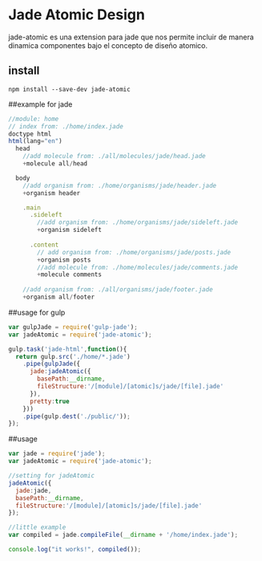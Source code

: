 # Jade Atomic Design
jade-atomic es una extension para jade que nos permite incluir de manera dinamica componentes bajo el concepto de diseño atomico.

## install
```
npm install --save-dev jade-atomic
```

##example for jade
```js
//module: home
// index from: ./home/index.jade
doctype html
html(lang="en")
  head
    //add molecule from: ./all/molecules/jade/head.jade
    +molecule all/head

  body
    //add organism from: ./home/organisms/jade/header.jade
    +organism header

    .main
      .sideleft
        //add organism from: ./home/organisms/jade/sideleft.jade
        +organism sideleft
    
      .content
        // add organism from: ./home/organisms/jade/posts.jade
        +organism posts
        //add molecule from: ./home/molecules/jade/comments.jade
        +molecule comments
    
    //add organism from: ./all/organisms/jade/footer.jade
    +organism all/footer
```
##usage for gulp
```js
var gulpJade = require('gulp-jade');
var jadeAtomic = require('jade-atomic');

gulp.task('jade-html',function(){
  return gulp.src('./home/*.jade')
    .pipe(gulpJade({
      jade:jadeAtomic({
        basePath:__dirname,
        fileStructure:'/[module]/[atomic]s/jade/[file].jade'
      }),
      pretty:true
    }))
    .pipe(gulp.dest('./public/')); 
});
```

##usage
```js
var jade = require('jade');
var jadeAtomic = require('jade-atomic');

//setting for jadeAtomic
jadeAtomic({
  jade:jade,
  basePath:__dirname,
  fileStructure:'/[module]/[atomic]s/jade/[file].jade'
});

//little example
var compiled = jade.compileFile(__dirname + '/home/index.jade');

console.log("it works!", compiled());
```
